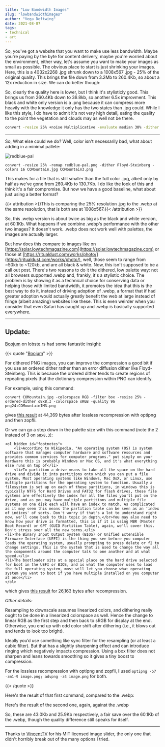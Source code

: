 ```yaml
---
title: "Low Bandwidth Images"
slug: "lowbandwidthimages"
author: "Vega Deftwing"
date: 2021-08-07
tags:
- technical
- art
---
```


<div id="slider1"></div>

So, you've got a website that you want to make use less bandwidth. Maybe you're paying by the byte for content delivery, maybe you're worried about the environment, either way, let's assume you want to make your images as small as possible. The obvious place to start is just shrinking your images. Here, this is a 4032x2268 .jpg shrunk down to a 1008x567 .jpg - 25% of the original quality. This brings the file down from 3.2Mb to 260.4Kb, so about a 12x reduction in size. We can do better though:

<script src="/js/slider.js"></script>

  <script>
    window.onload = function() {
      new SliderBar({
        el: "#slider1",
        beforeImg: '/nonfree/blog/COMountain.jpg',
        afterImg: '/nonfree/blog/COMountain5.jpg',
        width: "90%",
      });
      new SliderBar({
        el: "#slider2",
        beforeImg: '/nonfree/blog/COMountain5.jpg',
        afterImg: '/nonfree/blog/COMountain2.png',
        width: "90%",
      })
      new SliderBar({
        el: "#slider3",
        beforeImg: '/nonfree/blog/COMountain5.jpg',
        afterImg: '/nonfree/blog/COMountain3.png',
        width: "90%",
      })
      new SliderBar({
        el: "#slider4",
        beforeImg: '/nonfree/blog/COMountain5.jpg',
        afterImg: '/nonfree/blog/COMountain.webp',
        width: "90%",
      })
      new SliderBar({
        el: "#slider5",
        beforeImg: '/nonfree/blog/COMountain.webp',
        afterImg: '/nonfree/blog/COMountainIM3.png',
        width: "90%",
      })
      new SliderBar({
        el: "#slider6",
        beforeImg: '/nonfree/blog/COMountain.webp',
        afterImg: '/nonfree/blog/COMountainIM2.png',
        width: "90%",
      })
    }
  </script>



<div id="slider2"></div>

So, clearly the quality here is lower, but I think it's stylisticly good. This brings us from 260.4Kb down to 39.8kb, so another 6.5x improvment. This black and white only version is a .png because it can compress more heavily with the knowledge it only has the two states than .jpg could. While I like this style, I do have to admit it's not very high detail, eating the quality to the point the vegetation and clouds may as well not be there.

```bash
convert -resize 25% +noise Multiplicative -evaluate median 30% -dither Floyd-Steinberg -monochrome  COMountain.jpg COMountain2.png
```

---

So, What else could we do? Well, color isn't necessarily bad, what about adding in a minimal pallete:

  <div id="slider3"></div>

![redblue-pal](/nonfree/blog/redblue-pal.png)

```
convert -resize 25% -remap redblue-pal.png -dither Floyd-Steinberg -colors 16 COMountain.jpg COMountain3.png
```

This makes for a file that is still smaller than the full color .jpg, albeit only by half as we've gone from 260.4Kb to 130.7Kb. I do like the look of this and think it's a fair compromise. But now we have a good baseline, what about just using a better format?

<div id="slider4"></div>
{{< attribution >}}This is comparing the 25% resolution .jpg to the .webp at the same resolution, that is both are at 1008x567.{{< /attribution >}}

So, this .webp version is about twice as big as the black and white version, at 60.1Kb. What happens if we combine .webp's performance with the other two images? It doesn't work. .webp does not work well with palettes, the images are actually larger.

But how does this compare to images like on [https://solar.lowtechmagazine.com](https://solar.lowtechmagazine.com) or those at [https://ritualdust.com/works/photo/](https://ritualdust.com/works/photo/), well, those seem to range from ~50kb to ~120kb, and are all black & white. Now, this isn't supposed to be a call out post. There's two reasons to do it the dithered, low palette way: not all browsers supported .webp and, frankly, it's a stylistic choice. The problem is by showing it as a technical choice for conserving data or helping those with limited bandwidth, it promotes the idea that this is the best way to do it, instead of driving adoption of .webp, a format that if had greater adoption would actually greatly benefit the web at large instead of fringe (albeit amazing) websites like these. This is even weirder when you consider that even Safari has caught up and .webp is basically supported everywhere.

---

## Update:

[Boojum](https://lobste.rs/u/Boojum) on lobste.rs had some fantastic insight:

{{< quote "[Boojum](https://lobste.rs/s/oexwrw/low_bandwidth_images#c_cb9vrb)" >}}

For dithered PNG images, you can improve the compression a good bit if you use an ordered dither rather than an error diffusion dither like Floyd-Steinberg. This is because the ordered dither tends to create regions of repeating pixels that the dictionary compression within PNG can identify.

For example, using this command:

```
convert COMountain.jpg -colorspace RGB -filter box -resize 25% -ordered-dither o8x8,3 -colorspace sRGB -quality 96 png24:COMountainIM3.png
```

gives [this result](https://imgur.com/aJ0p7hw) at 44,369 bytes after lossless recompression with optipng and then zopfli.

Or we can go a step down in the palette size with this command (note the 2 instead of 3 on `o8x8,3`):

```
<ol hidden id="footnotes">
	<li>According to Wikipedia, "An operating system (OS) is system software that manages computer hardware and software resources and provides common services for computer programs." put simply on your hardware this is probably Windows or Mac OS, and it's what everything else runs on top of</li>
    <li>To partition a drive means to take all the space on the hard drive and divide it into partitions onto which you can put a file system. Most operating systems like Windows, Mac OsX, or Linux, use multiple partitions for the operating system to function. Usually a filesystem is set up on each of these partitions, in windows this is typically NTFS for Hard Drives and FAT32 for flash drives, these file systems are effectively the index for all the files you'll put on the drive, and as you may have multiple partitions and multiple file systems on one disk each will have an index to match. As complicated as it may seem this means the partition table can be seen as an 'index of indices' of sorts. Don't worry if that's a lot to understand right now, we'll come back to this topic in depth.</br>You may also need to know how your drive is formatted, this is if it is using MBR (Master Boot Record) or GPT (GUID Partition Table), again, we'll cover this. Don't stress over all the new terms.</li>
<li>The Binary Input Output System (BIOS) or Unified Extensible Firmware Interface (UEFI) is the thing you see before you computer loads the operating system, usually prompting to press delete or f2 to change settings. This is the system that is used to change the way all the components around the computer talk to one another and at what speed.</li>
<li>The bootloader sits at a special place on the hard drive selected for boot in the UEFI or BIOS, and is what the computer uses to load the full operating system, most will let you choose what operating system you want to boot if you have multiple installed on you computer at once</li>
</ol>
```

which gives [this result](https://imgur.com/kzPWeGD) for 26,163 bytes after recompression.

*Other details:*

Resampling to downscale assumes linearized colors, and dithering really ought to be done in a linearized colorspace as well. Hence the change to linear RGB as the first step and then back to sRGB for display at the end. Otherwise, you end up with odd color shift after dithering (i.e., it blows out and tends to look too bright).

Ideally you’d use something like sync filter for the resampling (or at least a cubic filter). But that has a slightly sharpening effect and can introduce ringing which negatively impacts compression. Using a box filter does not sharpen and leans towards smoothing so it gives a tiny boost to compression.

For the lossless recompression with optipng and zopfli, I used `optipng -o7 -zm1-9 image.png; advpng -z4 image.png` for both.

{{< /quote >}}

Here's the result of that first command, compared to the .webp:

<div id="slider5"></div>

Here's the result of the second one, again, against the .webp

<div id="slider6"></div>

So, these are 43.0Kb and 25.9Kb respectively, a fair save over the 60.1Kb of the .webp, though the quality difference still speaks for itself.


---

Thanks to [VincentTV](https://github.com/VincentTV/before-after-slider) for his MIT licensed image slider, the only one that didn't horribly break out of the many options I tried. 